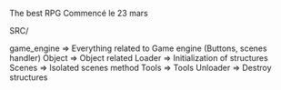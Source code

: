 The best RPG
Commencé le 23 mars

SRC/

game_engine => Everything related to Game engine (Buttons, scenes handler)
Object => Object related
Loader => Initialization of structures
Scenes => Isolated scenes method
Tools => Tools
Unloader => Destroy structures